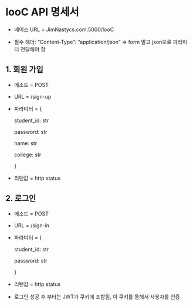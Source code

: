 # looC API 명세서

* 베이스 URL = JimNastycs.com:5000/looC

* 필수 헤더:
“Content-Type”: “application/json”
=> form 말고 json으로 파라미터 전달해야 함

## 1. 회원 가입
* 메소드 = POST
* URL = /sign-up
* 파라미터 = {

	student_id: str
  
	password: str
  
	name: str
  
	college: str
  
  }
* 리턴값 = http status

## 2. 로그인
* 메소드 = POST
* URL = /sign-in
* 파라미터 = {

	student_id: str
  
	password: str
  
  }
* 리턴값 = http status
* 로그인 성공 후 부터는 JWT가 쿠키에 포함됨, 이 쿠키를 통해서 사용자를 인증
